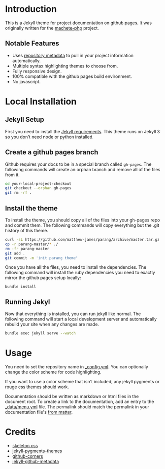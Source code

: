 # Introduction

This is a Jekyll theme for project documentation on github pages.  It was originally written for the [machete-php](machetephp.com) project.

## Notable Features

- Uses [repository metadata](https://help.github.com/articles/repository-metadata-on-github-pages/) to pull in your project information automatically.
- Multiple syntax highlighting themes to choose from.
- Fully responsive design.
- 100% compatible with the github pages build environment.
- No javascript.

# Local Installation

## Jekyll Setup

First you need to install the [Jekyll requirements](http://jekyllrb.com/docs/installation/#requirements).  This theme runs on Jekyll 3 so you don't need node or python installed.

## Create a github pages branch

Github requires your docs to be in a special branch called `gh-pages`.  The following commands will create an orphan branch and remove all of the files from it.

```bash
cd your-local-project-checkout
git checkout --orphan gh-pages
git rm -rf .
```

## Install the theme

To install the theme, you should copy all of the files into your gh-pages repo and commit them.  The following commands will copy everything but the .git history of this theme.

```bash
curl -sL https://github.com/matthew-james/parang/archive/master.tar.gz | tar xz
cp -r parang-master/* ./
rm -fr parang-master
git add .
git commit -m 'init parang theme'
```

Once you have all the files, you need to install the dependencies.  The following command will install the ruby dependencies you need to exactly mirror the github pages setup locally:

```
bundle install
```

## Running Jekyl

Now that everything is installed, you can run jekyll like normal.  The following command will start a local development server and automatically rebuild your site when any changes are made.

```bash
bundle exec jekyll serve --watch
```

# Usage

You need to set the repository name in [_config.yml](_config.yml).  You can optionally change the color scheme for code highlighting.

If you want to use a color scheme that isn't included, any jekyll pygments or rouge css themes should work.

Documentation should be written as markdown or html files in the document root.  To create a link to the documentation, add an entry to the [_data/menu.yml](_data/menu.yml) file.  The permalink should match the permalink in your documentation file's [from matter](http://jekyllrb.com/docs/frontmatter/).

# Credits

- [skeleton css](http://getskeleton.com/)
- [jekyll-pygments-themes](https://github.com/jwarby/jekyll-pygments-themes)
- [github-corners](http://tholman.com/github-corners/)
- [jekyll-github-metadata](https://github.com/jekyll/github-metadata)